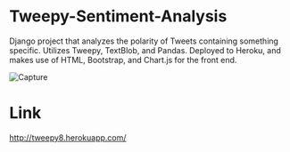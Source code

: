# Tweepy-Sentiment-Analysis
Django project that analyzes the polarity of Tweets containing something specific. Utilizes Tweepy, TextBlob, and Pandas. Deployed to Heroku, and makes use of HTML, Bootstrap, and Chart.js for the front end.

![Capture](https://user-images.githubusercontent.com/79432932/130364277-c3191715-e23d-4142-bc5d-cbaf3cf1c88b.PNG)

# Link
http://tweepy8.herokuapp.com/
